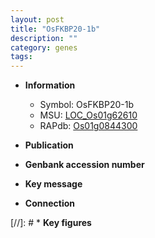 ```yaml
---
layout: post
title: "OsFKBP20-1b"
description: ""
category: genes
tags: 
---
```


* **Information**  
    + Symbol: OsFKBP20-1b  
    + MSU: [LOC_Os01g62610](http://rice.uga.edu/cgi-bin/ORF_infopage.cgi?orf=LOC_Os01g62610)  
    + RAPdb: [Os01g0844300](http://rapdb.dna.affrc.go.jp/viewer/gbrowse_details/irgsp1?name=Os01g0844300)  

* **Publication**  

* **Genbank accession number**  

* **Key message**  

* **Connection**  

[//]: # * **Key figures**  



